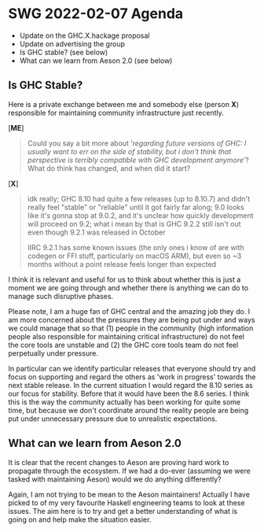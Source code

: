 # SWG 2022-02-07 Agenda

  * Update on the GHC.X.hackage proposal
  * Update on advertising the group
  * Is GHC stable? (see below)
  * What can we learn from Aeson 2.0 (see below)

## Is GHC Stable?

Here is a private exchange between me and somebody else (person **X**) responsible for maintaining community infrastructure just recently.

  [**ME**]
  >Could you say a bit more about ‘_regarding future versions of GHC: I usually want to err on the side of stability, but i don't think that perspective is terribly compatible with GHC development anymore_’? What do think has changed, and when did it start?

  [**X**]
  > idk really; GHC 8.10 had quite a few releases (up to 8.10.7) and didn't really feel "stable" or "reliable" until it got fairly far along; 9.0 looks like it's gonna stop at 9.0.2, and it's unclear how quickly development will proceed on 9.2; what i mean by that is GHC 9.2.2 still isn't out even though 9.2.1 was released in October
  >
  > IIRC 9.2.1 has some known issues (the only ones i know of are with codegen or FFI stuff, particularly on macOS ARM), but even so ~3 months without a point release feels longer than expected

I think it is relevant and useful for us to think about whether this is just a moment we are going through and whether there is anything we can do to manage such disruptive phases.

Please note, I am a huge fan of GHC central and the amazing job they do. I am more concerned about the pressures they are being put under and ways we could manage that so that (1) people in the community (high information people also responsible for maintaining critical infrastructure) do not feel the core tools are unstable and (2) the GHC core tools team do not feel perpetually under pressure.

In particular can we identify particular releases that everyone should try and focus on supporting and regard the others as 'work in progress' towards the next stable release. In the current situation I would regard the 8.10 series as our focus for stability. Before that it would have been the 8.6 series. I think this is the way the community actually has been working for quite some time, but because we don't coordinate around the reality people are being put under unnecessary pressure due to unrealistic expectations.

## What can we learn from Aeson 2.0

It is clear that the recent changes to Aeson are proving hard work to propagate through the ecosystem. If we had a do-ever (assuming we were tasked with maintaining Aeson) would we do anything differently?

Again, I am not trying to be mean to the Aeson maintainers! Actually I have picked to of my very favourite Haskell engineering teams to look at these issues. The aim here is to try and get a better understanding of what is going on and help make the situation easier.
